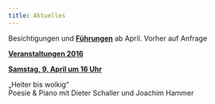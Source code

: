 ```yaml
---
title: Aktuelles
---
```


Besichtigungen und [**Führungen**](/fuehrungen/) ab April. Vorher auf Anfrage  


[**Veranstaltungen 2016**](/veranstaltungen/2016/)  

[**Samstag, 9. April um 16 Uhr**](/veranstaltungen/2016/schaller/)
 
„Heiter bis wolkig“  
Poesie & Piano mit Dieter Schaller und Joachim Hammer


    
